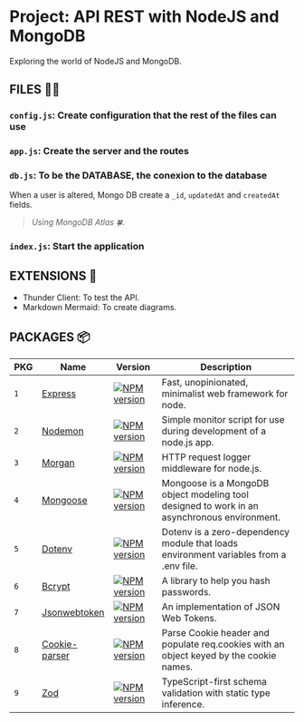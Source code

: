 # Project: API REST with NodeJS and MongoDB

Exploring the world of NodeJS and MongoDB.

## FILES 📁📂

### `config.js`: Create configuration that the rest of the files can use

### `app.js`: Create the server and the routes

### `db.js`: To be the DATABASE, the conexion to the database

When a user is altered, Mongo DB create a `_id`, `updatedAt` and `createdAt` fields.

> _Using MongoDB Atlas 🍀._

### `index.js`: Start the application

## EXTENSIONS 🧩

- Thunder Client: To test the API.
- Markdown Mermaid: To create diagrams.

## PACKAGES 📦

| PKG | Name                                                         | Version                                                                                               | Description                                                                                 |
| --- | ------------------------------------------------------------ | ----------------------------------------------------------------------------------------------------- | ------------------------------------------------------------------------------------------- |
| `1` | [Express](https://expressjs.com/)                            | [![NPM version](https://badge.fury.io/js/express.svg)](https://npmjs.org/package/express)             | Fast, unopinionated, minimalist web framework for node.                                     |
| `2` | [Nodemon](https://nodemon.io/)                               | [![NPM version](https://badge.fury.io/js/nodemon.svg)](https://npmjs.org/package/nodemon)             | Simple monitor script for use during development of a node.js app.                          |
| `3` | [Morgan](https://www.npmjs.com/package/morgan)               | [![NPM version](https://badgen.net/npm/v/morgan)](https://www.npmjs.com/package/morgan)               | HTTP request logger middleware for node.js.                                                 |
| `4` | [Mongoose](https://mongoosejs.com/)                          | [![NPM version](https://badge.fury.io/js/mongoose.svg)](https://npmjs.org/package/mongoose)           | Mongoose is a MongoDB object modeling tool designed to work in an asynchronous environment. |
| `5` | [Dotenv](https://www.npmjs.com/package/dotenv)               | [![NPM version](https://badgen.net/npm/v/dotenv)](https://www.npmjs.com/package/dotenv)               | Dotenv is a zero-dependency module that loads environment variables from a .env file.       |
| `6` | [Bcrypt](https://bcrypt.online/)                             | [![NPM version](https://badgen.net/npm/v/bcrypt)](https://www.npmjs.com/package/bcrypt)               | A library to help you hash passwords.                                                       |
| `7` | [Jsonwebtoken](https://jwt.io/)                              | [![NPM version](https://badgen.net/npm/v/jsonwebtoken)](https://www.npmjs.com/package/jsonwebtoken)   | An implementation of JSON Web Tokens.                                                       |
| `8` | [Cookie-parser](https://www.npmjs.com/package/cookie-parser) | [![NPM version](https://badgen.net/npm/v/cookie-parser)](https://www.npmjs.com/package/cookie-parser) | Parse Cookie header and populate req.cookies with an object keyed by the cookie names.      |
| `9` | [Zod](https://zod.dev/)                                      | [![NPM version](https://badgen.net/npm/v/zod)](https://www.npmjs.com/package/zod)                     | TypeScript-first schema validation with static type inference.                              |
